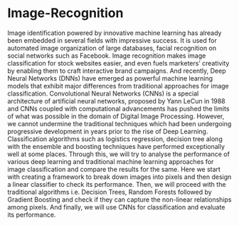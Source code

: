 # Image-Recognition

Image identification powered by innovative machine learning has already been embedded in several fields with impressive success. It is used for automated image organization of large databases, facial recognition on social networks such as Facebook. Image recognition makes image classification for stock websites easier, and even fuels marketers’ creativity by enabling them to craft interactive brand campaigns. 
And recently, Deep Neural Networks (DNNs) have emerged as powerful machine learning models that exhibit major differences from traditional approaches for image classification. Convolutional Neural Networks (CNNs) is a special architecture of artificial neural networks, proposed by Yann LeCun in 1988 and CNNs coupled with computational advancements has pushed the limits of what was possible in the domain of Digital Image Processing. 
However, we cannot undermine the traditional techniques which had been undergoing progressive development in years prior to the rise of Deep Learning. Classification algorithms such as logistics regression, decision tree along with the ensemble and boosting techniques have performed exceptionally well at some places. Through this, we will try to analyse the performance of various deep learning and traditional machine learning approaches for image classification and compare the results for the same. 
Here we start with creating a framework to break down images into pixels and then design a linear classifier to check its performance. Then, we will proceed with the traditional algorithms i.e. Decision Trees, Random Forests followed by Gradient Boosting and check if they can capture the non-linear relationships among pixels. And finally, we will use CNNs for classification and evaluate its performance. 
